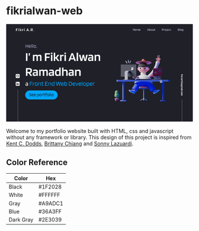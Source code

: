 # fikrialwan-web

![homepage image](./assets/images/homepage-web-portofolio.PNG)

Welcome to my portfolio website built with HTML, css and javascript without any framework or library. This design of this project is inspired from [Kent C. Dodds](https://kentcdodds.com/), [Brittany Chiang](https://brittanychiang.com/) and [Sonny Lazuardi](https://sonnylab.com/).

## Color Reference

| Color     | Hex     |
| --------- | ------- |
| Black     | #1F2028 |
| White     | #FFFFFF |
| Gray      | #A9ADC1 |
| Blue      | #36A3FF |
| Dark Gray | #2E3039 |
